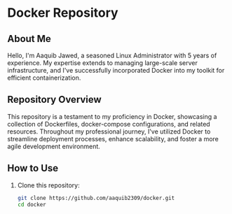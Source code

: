 # Docker Repository

## About Me

Hello, I'm Aaquib Jawed, a seasoned Linux Administrator with 5 years of experience. My expertise extends to managing large-scale server infrastructure, and I've successfully incorporated Docker into my toolkit for efficient containerization.

## Repository Overview

This repository is a testament to my proficiency in Docker, showcasing a collection of Dockerfiles, docker-compose configurations, and related resources. Throughout my professional journey, I've utilized Docker to streamline deployment processes, enhance scalability, and foster a more agile development environment.

## How to Use

1. Clone this repository:

   ```bash
   git clone https://github.com/aaquib2309/docker.git
   cd docker

